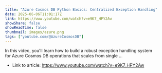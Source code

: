 ```yaml
---
title: "Azure Cosmos DB Python Basics: Centralized Exception Handling"
date: 2025-06-06T11:01:17Z
link: https://www.youtube.com/watch?v=e9K7_HPY2Aw
showShare: false
showReadTime: false
thumbnail: images/azure.png
tags: ["youtube.com/@AzureCosmosDB"]
---
```

In this video, you'll learn how to build a robust exception handling system for Azure Cosmos DB operations that scales from single ...

- Link to article: https://www.youtube.com/watch?v=e9K7_HPY2Aw